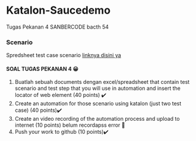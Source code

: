 # Katalon-Saucedemo
Tugas Pekanan 4 SANBERCODE bacth 54

### Scenario 
Spredsheet test case scenario [linknya disini ya](https://docs.google.com/spreadsheets/d/17o-gFnFlO1Vae4KZIQy2-SpqQ3xlKHmU-nGOLSJy0Vs/edit?usp=sharing)



#### SOAL TUGAS PEKANAN 4 😀
1. Buatlah sebuah documents dengan excel/spreadsheet that contain test scenario and test step that you will use in automation and insert the locator of web element  (40 points) ✔️
2. Create an automation for those scenario using katalon (just two test case) (40 points)✔️
3. Create an video recording of the automation process and upload to internet (10 points) belum recordapss error  🤪
4. Push your work to github (10 points)✔️